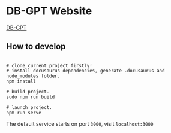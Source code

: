 # DB-GPT Website

[DB-GPT](http://dbgpt.io) 

## How to develop
```commandline

# clone current project firstly!
# install docusaurus dependencies, generate .docusaurus and node_modules folder.
npm install

# build project.
sudo npm run build 

# launch project.
npm run serve
```

The default service starts on port `3000`, visit `localhost:3000`

